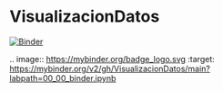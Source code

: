# VisualizacionDatos
[![Binder](https://mybinder.org/badge_logo.svg)](https://mybinder.org/v2/gh/victorngzz/VisualizacionDatos/main?labpath=00_00_binder.ipynb)

.. image:: https://mybinder.org/badge_logo.svg
 :target: https://mybinder.org/v2/gh/VisualizacionDatos/main?labpath=00_00_binder.ipynb
